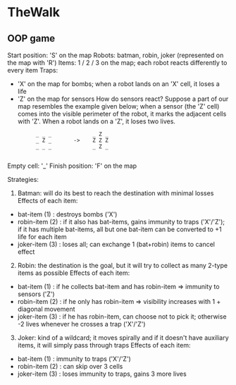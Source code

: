 # TheWalk
## OOP game

Start position: 'S' on the map
Robots: batman, robin, joker (represented on the map with 'R')
Items: 1 / 2 / 3 on the map; each robot reacts differently to every item
Traps:
  - 'X' on the map for bombs; when a robot lands on an 'X' cell, it loses a life
  - 'Z' on the map for sensors
            How do sensors react? Suppose a part of our map resembles the example given below; when a sensor (the 'Z' cell) comes
            into the visible perimeter of the robot, it marks the adjacent cells with 'Z'.
            When a robot lands on a 'Z', it loses two lives.
	    
```
         _ _ _             _ Z _
         _ Z _       ->    Z Z Z
         _ _ _             _ Z _
	    
```
            
Empty cell: '_'
Finish position: 'F' on the map

Strategies:
1. Batman: will do its best to reach the destination with minimal losses
     Effects of each item:
- bat-item (1)   : destroys bombs ('X')
- robin-item (2) : if it also has bat-items, gains immunity to traps ('X'/'Z'); if it has multiple bat-items, all but one bat-item can be converted to +1 life for each item
- joker-item (3) : loses all; can exchange 1 (bat+robin) items to cancel effect
     
2. Robin: the destination is the goal, but it will try to collect as many 2-type items as possible
     Effects of each item:
- bat-item (1) : if he collects bat-item and has robin-item => immunity to sensors ('Z')
- robin-item (2) : if he only has robin-item => visibility increases with 1 + diagonal movement
- joker-item (3) : if he has robin-item, can choose not to pick it; otherwise -2 lives whenever he crosses a trap ('X'/'Z')
     
3. Joker: kind of a wildcard; it moves spirally and if it doesn't have auxiliary items, it will simply pass through traps
     Effects of each item:
- bat-item (1)   : immunity to traps ('X'/'Z')
- robin-item (2) : can skip over 3 cells
- joker-item (3) : loses immunity to traps, gains 3 more lives
     
